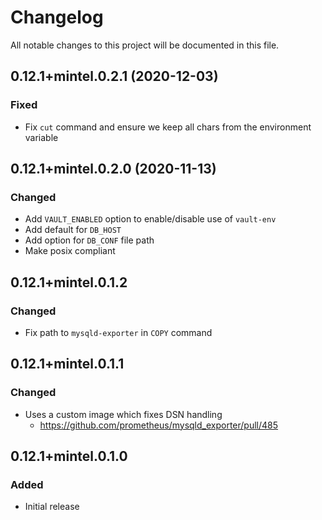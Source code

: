 # Changelog

All notable changes to this project will be documented in this file.

## 0.12.1+mintel.0.2.1 (2020-12-03)
### Fixed
- Fix `cut` command and ensure we keep all chars from the environment variable

## 0.12.1+mintel.0.2.0 (2020-11-13)
### Changed
- Add `VAULT_ENABLED` option to enable/disable use of `vault-env`
- Add default for `DB_HOST`
- Add option for `DB_CONF` file path
- Make posix compliant

## 0.12.1+mintel.0.1.2
### Changed
- Fix path to `mysqld-exporter` in `COPY` command

## 0.12.1+mintel.0.1.1
### Changed
- Uses a custom image which fixes DSN handling
  - https://github.com/prometheus/mysqld_exporter/pull/485

## 0.12.1+mintel.0.1.0
### Added
- Initial release
